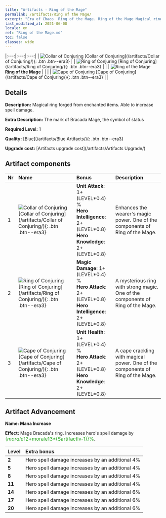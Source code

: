 ```yaml
---
title: "Artifacts - Ring of the Mage"
permalink: /artifacts/Ring of the Mage/
excerpt: "Era of Chaos  Ring of the Mage. Ring of the Mage Magical ring forged from enchanted items. Able to increase spell damage."
last_modified_at: 2021-06-08
locale: en
ref: "Ring of the Mage.md"
toc: false
classes: wide
---
```


  |:---:|:---:|:---:| 
  | ![Collar of Conjuring](/images/t/artifact_40221.png) [Collar of Conjuring](/artifacts/Collar of Conjuring/){: .btn .btn--era3} |   | ![Ring of Conjuring](/images/t/artifact_40222.png) [Ring of Conjuring](/artifacts/Ring of Conjuring/){: .btn .btn--era3} | 
  |   | ![Ring of the Mage](/images/t/icon_artifact_22.png) **Ring of the Mage** |  | 
  |   | ![Cape of Conjuring](/images/t/artifact_40223.png) [Cape of Conjuring](/artifacts/Cape of Conjuring/){: .btn .btn--era3} |   | 


## Details

 **Description:** Magical ring forged from enchanted items. Able to increase spell damage.

 **Extra Description:** The mark of Bracada Mage, the symbol of status

 **Required Level:** 1

 **Quality:** [Blue](/artifacts/Blue Artifacts/){: .btn .btn--era3}

 **Upgrade cost:** [Artifacts upgrade cost](/artifacts/Artifacts Upgrade/)



## Artifact components

  | Nr |    Name    |   Bonus | Description | 
  |:---|:-----------|:--------|:------------| 
  | 1 | ![Collar of Conjuring](/images/t/artifact_40221.png) [Collar of Conjuring](/artifacts/Collar of Conjuring/){: .btn .btn--era3} | **Unit Attack**: 1+(LEVEL\*0.4) %<br/>**Hero Intelligence**: 2+(LEVEL\*0.8)<br/>**Hero Knowledge**: 2+(LEVEL\*0.8) | Enhances the wearer's magic power. One of the components of Ring of the Mage. | 
  | 2 | ![Ring of Conjuring](/images/t/artifact_40222.png) [Ring of Conjuring](/artifacts/Ring of Conjuring/){: .btn .btn--era3} | **Magic Damage**: 1+(LEVEL\*0.4) %<br/>**Hero Attack**: 2+(LEVEL\*0.8)<br/>**Hero Intelligence**: 2+(LEVEL\*0.8) | A mysterious ring with strong magic. One of the components of Ring of the Mage. | 
  | 3 | ![Cape of Conjuring](/images/t/artifact_40223.png) [Cape of Conjuring](/artifacts/Cape of Conjuring/){: .btn .btn--era3} | **Unit Health**: 1+(LEVEL\*0.4) %<br/>**Hero Attack**: 2+(LEVEL\*0.8)<br/>**Hero Knowledge**: 2+(LEVEL\*0.8) | A cape crackling with magical power. One of the components of Ring of the Mage. | 


## Artifact Advancement

 **Name: Mana Increase**

 **Effect:** Mage Bracada's ring. Increases hero's spell damage by <span style="color: #1ca216;font-size:16px">{$morale12+$morale13*($artifactlv-1)}%</span>.

  |  Level  |    Extra bonus  | 
  |:--------|:----------------| 
  | **2** | Hero spell damage increases by an additional 4% | 
  | **5** | Hero spell damage increases by an additional 4% | 
  | **8** | Hero spell damage increases by an additional 4% | 
  | **11** | Hero spell damage increases by an additional 4% | 
  | **14** | Hero spell damage increases by an additional 6% | 
  | **17** | Hero spell damage increases by an additional 6% | 
  | **20** | Hero spell damage increases by an additional 6% | 
